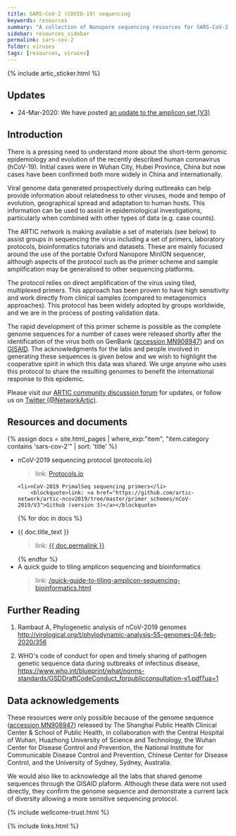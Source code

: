 ```yaml
---
title: SARS-CoV-2 (COVID-19) sequencing
keywords: resources
summary: "A collection of Nanopore sequencing resources for SARS-CoV-2 coronavirus"
sidebar: resources_sidebar
permalink: sars-cov-2
folder: viruses
tags: [resources, viruses]
---
```


{% include artic_sticker.html %}

## Updates
                                        
<ul>
 <li>24-Mar-2020: We have posted <a href="/resources/ncov/ncov-amplicon-v3.pdf">an update to the amplicon set (V3)</a></li>
</ul>

## Introduction

There is a pressing need to understand more about the short-term genomic epidemiology and evolution of the recently described human coronavirus (hCoV-19). Initial cases were in Wuhan City, Hubei Province, China but now cases have been confirmed both more widely in China and internationally.

Viral genome data generated prospectively during outbreaks can help provide information about relatedness to other viruses, mode and tempo of evolution, geographical spread and adaptation to human hosts. This information can be used to assist in epidemiological investigations, particularly when combined with other types of data (e.g. case counts).

The ARTIC network is making available a set of materials (see below) to assist groups in sequencing the virus including a set of primers, laboratory protocols, bioinformatics tutorials and datasets. These are mainly focused around the use of the portable Oxford Nanopore MinION sequencer, although aspects of the protocol such as the primer scheme and sample amplification may be generalised to other sequencing platforms.

The protocol relies on direct amplification of the virus using tiled, multiplexed primers. This approach has been proven to have high sensitivity and work directly from clinical samples (compared to metagenomics approaches). This protocol has been widely adopted by groups worldwide, and we are in the process of posting validation data.

The rapid development of this primer scheme is possible as the complete genome sequences for a number of cases were released shortly after the identification of the virus both on GenBank ([accession MN908947](https://www.ncbi.nlm.nih.gov/nuccore/MN908947)) and on [GISAID](http://gisaid.org). The acknowledgments for the labs and people involved in generating these sequences is given below and we wish to highlight the cooperative spirit in which this data was shared. We urge anyone who uses this protocol to share the resulting genomes to benefit the international response to this epidemic.

Please visit our <a href="https://community.artic.network">ARTIC community discussion forum</a> for updates, or follow us on <a href="https://twitter.com/NetworkArtic">Twitter (@NetworkArtic)</a>.

## Resources and documents

{% assign docs = site.html_pages | where_exp:"item", "item.category contains 'sars-cov-2'" | sort: 'title' %}
<ul>
    <li>nCoV-2019 sequencing protocol (protocols.io)</li>
        <blockquote>link: <a href="https://dx.doi.org/10.17504/protocols.io.bbmuik6w">Protocols.io</a></blockquote>

    <li>nCoV-2019 PrimalSeq sequencing primers</li>
        <blockquote>link: <a href="https://github.com/artic-network/artic-ncov2019/tree/master/primer_schemes/nCoV-2019/V3">Github (version 3)</a></blockquote>

{% for doc in docs %}
<li>{{ doc.title_text }}</li>
<blockquote>link: <a href="{{ doc.permalink }}">{{ doc.permalink }}</a></blockquote>
{% endfor %}

   <li>A quick guide to tiling amplicon sequencing and bioinformatics</li>
       <blockquote>link: <a href="/quick-guide-to-tiling-amplicon-sequencing-bioinformatics.html">/quick-guide-to-tiling-amplicon-sequencing-bioinformatics.html</a></blockquote>
</ul>


## Further Reading

1. Rambaut A, Phylogenetic analysis of nCoV-2019 genomes <http://virological.org/t/phylodynamic-analysis-55-genomes-04-feb-2020/356>

2. WHO's code of conduct for open and timely sharing of pathogen genetic sequence data during outbreaks of infectious disease, <https://www.who.int/blueprint/what/norms-standards/GSDDraftCodeConduct_forpublicconsultation-v1.pdf?ua=1>

## Data acknowledgements

These resources were only possible because of the genome sequence ([accession MN908947](https://www.ncbi.nlm.nih.gov/nuccore/MN908947)) released by The Shanghai Public Health Clinical Center & School of Public Health, in collaboration with the Central Hospital of Wuhan, Huazhong University of Science and Technology, the Wuhan Center for Disease Control and Prevention, the National Institute for Communicable Disease Control and Prevention, Chinese Center for Disease Control, and the University of Sydney, Sydney, Australia.

We would also like to acknowledge all the labs that shared genome sequences through the GISAID plaform. Although these data were not used directly, they confirm the genome sequence and demonstrate a current lack of diversity allowing a more sensitive sequencing protocol.

{% include wellcome-trust.html %}

{% include links.html %}
